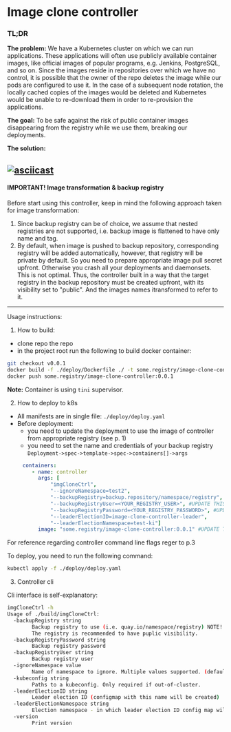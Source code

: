 # Image clone controller

### TL;DR

__The problem:__
We have a Kubernetes cluster on which we can run applications. These applications will often use publicly available container images, like official images of popular programs, e.g. Jenkins, PostgreSQL, and so on. Since the images reside in repositories over which we have no control, it is possible that the owner of the repo deletes the image while our pods are configured to use it.
In the case of a subsequent node rotation, the locally cached copies of the images would be deleted and Kubernetes would be unable to re-download them in order to re-provision the applications.

__The goal:__
To be safe against the risk of public container images disappearing from the registry while we use them, breaking our deployments.

__The solution:__

[![asciicast](https://asciinema.org/a/poCTy7fPMsvHAT5lOATaMALtU.svg)](https://asciinema.org/a/poCTy7fPMsvHAT5lOATaMALtU)
---
#### IMPORTANT! Image transformation & backup registry
Before start using this controller, keep in mind the following approach taken for image transformation:
1. Since backup registry can be of choice, we assume that nested registries are not supported, i.e. 
backup image is flattened to have only name and tag.
2. By default, when image is pushed to backup repository, corresponding registry will be added automatically, however, that registry will be private by default. So you need to prepare appropriate image pull secret upfront. Otherwise you crash all your deployments and daemonsets. This is not optimal.
Thus, the controller built in a way that the target registry in the backup repository must be created upfront, with its visibility set to "public". And the images names itransformed to refer to it.
---

Usage instructions:
1. How to build:
- clone repo the repo
- in the project root run the following to build docker container:
```bash
git checkout v0.0.1
docker build -f ./deploy/Dockerfile ./ -t some.registry/image-clone-controller:0.0.1
docker push some.registry/image-clone-controller:0.0.1
```
__Note:__ Container is using `tini` supervisor.

2. How to deploy to k8s

- All manifests are in single file: `./deploy/deploy.yaml`
- Before deployment:
  * you need to update the deployment to use the image of controller from appropriate registry (see p. 1)
  * you need to set the name and credentials of your backup registry
    `Deployment->spec->template->spec->containers[]->args`    
```yaml
     containers:
        - name: controller
          args: [
              "imgCloneCtrl",
              "--ignoreNamespace=test2",
              "--backupRegistry=backup.repository/namespace/registry", #UPDATE THIS 
              "--backupRegistryUser=<YOUR_REGISTRY_USER>", #UPDATE THIS
              "--backupRegistryPassword=<YOUR_REGISTRY_PASSWORD>", #UPDATE THIS
              "--leaderElectionID=image-clone-controller-leader",
              "--leaderElectionNamespace=test-ki"]
          image: "some.registry/image-clone-controller:0.0.1" #UPDATE THIS
```
  For reference regarding controller command line flags reger to p.3

To deploy, you need to run the following command:
```bash
kubectl apply -f ./deploy/deploy.yaml
```

3. Controller cli

Cli interface is self-explanatory:
```bash
imgCloneCtrl -h 
Usage of ./build/imgCloneCtrl:
  -backupRegistry string
        Backup registry to use (i.e. quay.io/namespace/registry) NOTE! Here should be passed a repository, namespace and a registry.
        The registry is recommended to have puplic visibility.
  -backupRegistryPassword string
        Backup registry password
  -backupRegistryUser string
        Backup registry user
  -ignoreNamespace value
        Name of namespace to ignore. Multiple values supported. (default kube-system)
  -kubeconfig string
        Paths to a kubeconfig. Only required if out-of-cluster.
  -leaderElectionID string
        Leader election ID (configmap with this name will be created)
  -leaderElectionNamespace string
        Election namespace - in which leader election ID config map will be created
  -version
        Print version
```

